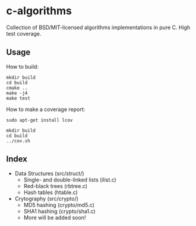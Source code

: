 # c-algorithms

Collection of BSD/MIT-licensed algorithms implementations in pure C. High test coverage.

## Usage

How to build:

```
mkdir build
cd build
cmake ..
make -j4
make test
```

How to make a coverage report:

```
sudo apt-get install lcov

mkdir build
cd build
../cov.sh
```

## Index

* Data Structures (src/struct/)
	* Single- and double-linked lists (ilist.c)
	* Red-black trees (rbtree.c)
	* Hash tables (htable.c)
* Crytography (src/crypto/)
	* MD5 hashing (crypto/md5.c)
	* SHA1 hashing (crypto/sha1.c)
	* More will be added soon!

